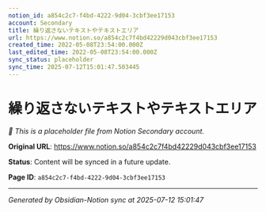 ```yaml
---
notion_id: a854c2c7-f4bd-4222-9d04-3cbf3ee17153
account: Secondary
title: 繰り返さないテキストやテキストエリア
url: https://www.notion.so/a854c2c7f4bd42229d043cbf3ee17153
created_time: 2022-05-08T23:54:00.000Z
last_edited_time: 2022-05-08T23:54:00.000Z
sync_status: placeholder
sync_time: 2025-07-12T15:01:47.503445
---
```


# 繰り返さないテキストやテキストエリア

*🔄 This is a placeholder file from Notion Secondary account.*

**Original URL**: https://www.notion.so/a854c2c7f4bd42229d043cbf3ee17153

**Status**: Content will be synced in a future update.

**Page ID**: `a854c2c7-f4bd-4222-9d04-3cbf3ee17153`

---

*Generated by Obsidian-Notion sync at 2025-07-12 15:01:47*
